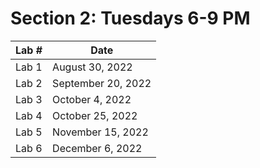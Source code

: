   # Section 2: Tuesdays 6-9 PM


|Lab # | Date|
|-----|-----|
|Lab 1 | August 30, 2022|
|Lab 2 | September 20, 2022|
|Lab 3 | October 4, 2022|
|Lab 4 | October 25, 2022|
|Lab 5 | November 15, 2022|
|Lab 6 | December 6, 2022|
